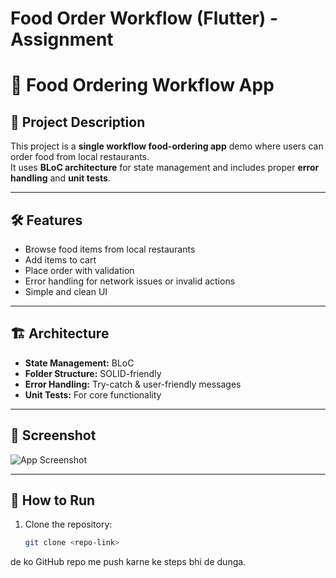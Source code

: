 # Food Order Workflow (Flutter) - Assignment

# 🍔 Food Ordering Workflow App

## 📖 Project Description
This project is a **single workflow food-ordering app** demo where users can order food from local restaurants.  
It uses **BLoC architecture** for state management and includes proper **error handling** and **unit tests**.  

---

## 🛠️ Features
- Browse food items from local restaurants
- Add items to cart
- Place order with validation
- Error handling for network issues or invalid actions
- Simple and clean UI

---

## 🏗️ Architecture
- **State Management:** BLoC
- **Folder Structure:** SOLID-friendly
- **Error Handling:** Try-catch & user-friendly messages
- **Unit Tests:** For core functionality

---

## 📸 Screenshot  
![App Screenshot](screenshots/screenshot.png)

---

## 🚀 How to Run
1. Clone the repository:  
   ```bash
   git clone <repo-link>
de ko GitHub repo me push karne ke steps bhi de dunga.
